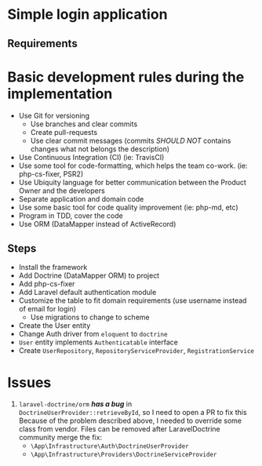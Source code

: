 # Simple login application

## Requirements

# Basic development rules during the implementation

- Use Git for versioning
    - Use branches and clear commits
    - Create pull-requests
    - Use clear commit messages (commits *SHOULD NOT* contains changes what not belongs the description)
- Use Continuous Integration (CI) (ie: TravisCI)
- Use some tool for code-formatting, which helps the team co-work. (ie: php-cs-fixer, PSR2) 
- Use Ubiquity language for better communication between the Product Owner and the developers
- Separate application and domain code
- Use some basic tool for code quality improvement (ie: php-md, etc)
- Program in TDD, cover the code
- Use ORM (DataMapper instead of ActiveRecord)

## Steps

- Install the framework
- Add Doctrine (DataMapper ORM) to project 
- Add php-cs-fixer
- Add Laravel default authentication module
- Customize the table to fit domain requirements (use username instead of email for login)
    - Use migrations to change to scheme
- Create the User entity
- Change Auth driver from `eloquent` to `doctrine`
- `User` entity implements `Authenticatable` interface
- Create `UserRepository`, `RepositoryServiceProvider`, `RegistrationService`

# Issues

1. `laravel-doctrine/orm` ***has a bug*** in `DoctrineUserProvider::retrieveById`, so I need to open a PR to fix this
 Because of the problem described above, I needed to override some class from vendor.
 Files can be removed after LaravelDoctrine community merge the fix:
    - `\App\Infrastructure\Auth\DoctrineUserProvider`
    - `\App\Infrastructure\Providers\DoctrineServiceProvider`

